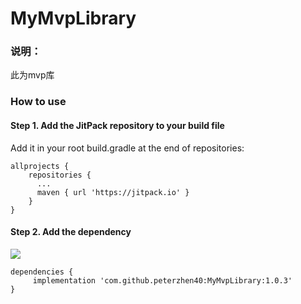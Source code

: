 # MyMvpLibrary

### 说明：
此为mvp库

### How to use
#### Step 1. Add the JitPack repository to your build file
Add it in your root build.gradle at the end of repositories:

```
allprojects {
    repositories {
      ...
      maven { url 'https://jitpack.io' }
    }
}
```

#### Step 2. Add the dependency
[![](https://jitpack.io/v/peterzhen40/MyMvpLibrary.svg)](https://jitpack.io/#peterzhen40/MyMvpLibrary)

```
dependencies {
     implementation 'com.github.peterzhen40:MyMvpLibrary:1.0.3'
}